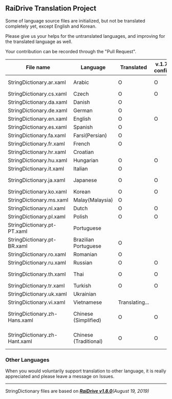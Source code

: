 ## RaiDrive Translation Project

Some of language source files are initialized, but not be translated completely yet, except English and Korean.

Please give us your helps for the untranslated languages, and improving for the translated language as well.

Your contribution can be recorded through the "Pull Request".

File name | Language | Translated | v.1.7.0 confirm | v.1.8.0 confirm | Contributors |
----------|----------|------------|---------|--------|-----------|
StringDictionary.ar.xaml | Arabic | O | O | O | @Mugahedb, @Abu3safeer |
StringDictionary.cs.xaml | Czech | O | O | O | @kazihorka |
StringDictionary.da.xaml | Danish | O | | | @michal78 |
StringDictionary.de.xaml | German | O | | | @Kasukoi |
StringDictionary.en.xaml | English | O | O | O | RaiDrive |
StringDictionary.es.xaml | Spanish | O | | | @GrandMasterX3 |
StringDictionary.fa.xaml | Farsi(Persian) | O | | | @Highdeger |
StringDictionary.fr.xaml | French | O | | | @jeromeFa |
StringDictionary.hr.xaml | Croatian |  |  | |  |
StringDictionary.hu.xaml | Hungarian | O | O | O | @lostprophet |
StringDictionary.it.xaml | Italian | O | | | @gabrig11 |
StringDictionary.ja.xaml | Japanese | O | O | O | @wizard872, @yuk7 |
StringDictionary.ko.xaml | Korean | O | O | O | RaiDrive |
StringDictionary.ms.xaml | Malay(Malaysia) | O |  |  | @molokal |
StringDictionary.nl.xaml | Dutch | O | O | O | @RemboIII |
StringDictionary.pl.xaml | Polish | O | O | O | @a-w11 |
StringDictionary.pt-PT.xaml | Portuguese |   | | |
StringDictionary.pt-BR.xaml | Brazilian Portuguese | O |  |  | @fidodone |
StringDictionary.ro.xaml | Romanian | O | | | @foxhnd |
StringDictionary.ru.xaml | Russian | O | O | O | @kostefun |
StringDictionary.th.xaml | Thai | O | O | O | @yutthaphon, @naruepanart |
StringDictionary.tr.xaml | Turkish | O | O | O | @ilkmon |
StringDictionary.uk.xaml | Ukrainian |  | | | 
StringDictionary.vi.xaml | Vietnamese | Translating... | | | @holao09 |
StringDictionary.zh-Hans.xaml | Chinese (Simplified) | O | O | O | @whwlsfb, @SadPencil, @dustofsoul |
StringDictionary.zh-Hant.xaml | Chinese (Traditional) | O | O | O | @Hulen, @SadPencil, @kix99aug |

### Other Languages 
When you would voluntarily support translation to other language, it is really appreciated and please leave a message on Issues. 

---
StringDictionary files are based on _[**RaiDrive v1.8.0**](https://www.raidrive.com/download/)(August 19, 2019)_
